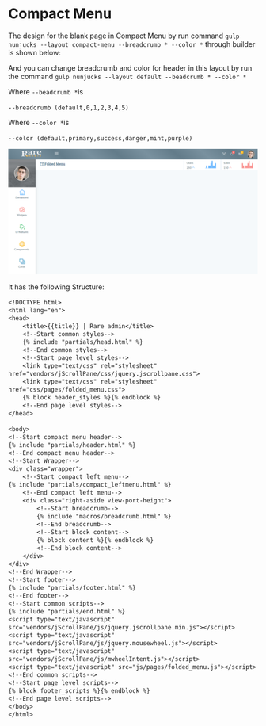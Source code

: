 # Compact Menu

The design for the blank page in Compact Menu by run command `gulp nunjucks --layout compact-menu --breadcrumb * --color *` through builder is shown below:

And you can change breadcrumb and color for header in this layout by run the command `gulp nunjucks --layout default --beadcrumb * --color *`

Where `--beadcrumb *`is

`--breadcrumb (default,0,1,2,3,4,5)`

Where `--color *`is

`--color (default,primary,success,danger,mint,purple)`

![](../../.gitbook/assets/rare53.png)

It has the following Structure:

```text
<!DOCTYPE html>
<html lang="en">
<head>
    <title>{{title}} | Rare admin</title>
    <!--Start common styles-->
    {% include "partials/head.html" %}
    <!--End common styles-->
    <!--Start page level styles-->
    <link type="text/css" rel="stylesheet" href="vendors/jScrollPane/css/jquery.jscrollpane.css">
    <link type="text/css" rel="stylesheet" href="css/pages/folded_menu.css">
    {% block header_styles %}{% endblock %}
    <!--End page level styles-->
</head>

<body>
<!--Start compact menu header-->
{% include "partials/header.html" %}
<!--End compact menu header-->
<!--Start Wrapper-->
<div class="wrapper">
    <!--Start compact left menu-->
{% include "partials/compact_leftmenu.html" %}
    <!--End compact left menu-->
    <div class="right-aside view-port-height">
        <!--Start breadcrumb-->
        {% include "macros/breadcrumb.html" %}
        <!--End breadcrumb-->
        <!--Start block content-->
        {% block content %}{% endblock %}
        <!--End block content-->
    </div>
</div>
<!--End Wrapper-->
<!--Start footer-->
{% include "partials/footer.html" %}
<!--End footer-->
<!--Start common scripts-->
{% include "partials/end.html" %}
<script type="text/javascript" src="vendors/jScrollPane/js/jquery.jscrollpane.min.js"></script>
<script type="text/javascript" src="vendors/jScrollPane/js/jquery.mousewheel.js"></script>
<script type="text/javascript" src="vendors/jScrollPane/js/mwheelIntent.js"></script>
<script type="text/javascript" src="js/pages/folded_menu.js"></script>
<!--End common scripts-->
<!--Start page level scripts-->
{% block footer_scripts %}{% endblock %}
<!--End page level scripts-->
</body>
</html>
```

